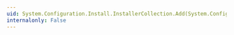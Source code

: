 ```yaml
---
uid: System.Configuration.Install.InstallerCollection.Add(System.Configuration.Install.Installer)
internalonly: False
---
```

